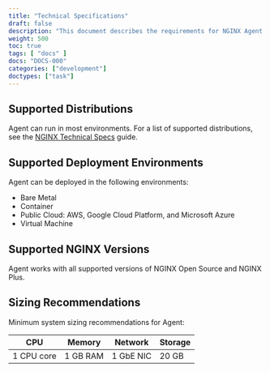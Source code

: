 ```yaml
---
title: "Technical Specifications"
draft: false
description: "This document describes the requirements for NGINX Agent."
weight: 500
toc: true
tags: [ "docs" ]
docs: "DOCS-000"
categories: ["development"]
doctypes: ["task"]
---
```


## Supported Distributions

Agent can run in most environments. For a list of supported distributions, see the [NGINX Technical Specs](https://docs.nginx.com/nginx/technical-specs/#supported-distributions) guide.

## Supported Deployment Environments 

Agent can be deployed in the following environments:

- Bare Metal
- Container
- Public Cloud: AWS, Google Cloud Platform, and Microsoft Azure
- Virtual Machine

## Supported NGINX Versions 

Agent works with all supported versions of NGINX Open Source and NGINX Plus.


## Sizing Recommendations

Minimum system sizing recommendations for Agent:

| CPU        | Memory   | Network   | Storage |
|------------|----------|-----------|---------|
| 1 CPU core | 1 GB RAM | 1 GbE NIC | 20 GB   |
